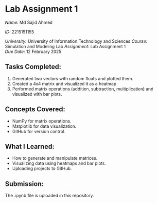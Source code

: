 # Lab Assignment 1
*Name:* Md Sajid Ahmed

*ID:* 2215151155

*University:* University of Information Technology and Sciences
*Course:* Simulation and Modeling Lab
*Assignment:* Lab Assignment 1  
*Due Date:* 12 February 2025

## Tasks Completed:
1. Generated two vectors with random floats and plotted them.
2. Created a 4x4 matrix and visualized it as a heatmap.
3. Performed matrix operations (addition, subtraction, multiplication) and visualized with bar plots.

## Concepts Covered:
- NumPy for matrix operations.
- Matplotlib for data visualization.
- GitHub for version control.

## What I Learned:
- How to generate and manipulate matrices.
- Visualizing data using heatmaps and bar plots.
- Uploading projects to GitHub.

## Submission:
The .ipynb file is uploaded in this repository.
